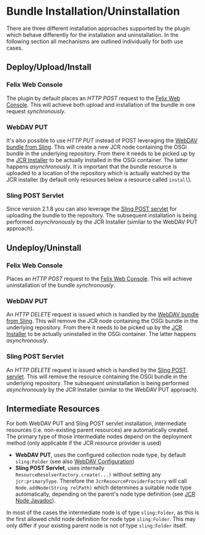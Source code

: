 # Bundle Installation/Uninstallation

There are three different installation approaches supported by the plugin which behave differently for the installation and uninstallation. In the following section all mechanisms are outlined individually for both use cases.

<!-- MACRO{toc} -->

## Deploy/Upload/Install

### Felix Web Console

The plugin by default places an *HTTP POST* request to the [Felix Web Console](https://felix.apache.org/documentation/subprojects/apache-felix-web-console/web-console-restful-api.html#post-requests). This will achieve both upload and installation of the bundle in one request *synchronously*.

### WebDAV PUT

It's also possible to use *HTTP PUT* instead of POST leveraging the [WebDAV bundle from Sling](https://sling.apache.org/documentation/development/repository-based-development.html). This will create a new JCR node containing the OSGi bundle in the underlying repository.
From there it needs to be picked up by the [JCR Installer](https://sling.apache.org/documentation/bundles/jcr-installer-provider.html) to be actually installed in the OSGi container. The latter happens *asynchronously*. It is important that the bundle resource is uploaded to a location of the repository which is actually watched by the JCR installer (by default only resources below a resource called `install`).

### Sling POST Servlet

Since version 2.1.8 you can also leverage the [Sling POST servlet](https://sling.apache.org/documentation/bundles/manipulating-content-the-slingpostservlet-servlets-post.html) for uploading the bundle to the repository. The subsequent installation is being performed *asynchronously* by the JCR Installer (similar to the WebDAV PUT approach).

## Undeploy/Uninstall

### Felix Web Console

Places an *HTTP POST* request to the [Felix Web Console](https://felix.apache.org/documentation/subprojects/apache-felix-web-console/web-console-restful-api.html#post-requests). This will achieve 
uninstallation of the bundle *synchronously*.

### WebDAV PUT

An *HTTP DELETE* request is issued which is handled by the [WebDAV bundle from Sling](https://sling.apache.org/documentation/development/repository-based-development.html). This will remove the JCR node containing the OSGi bundle in the underlying repository.
From there it needs to be picked up by the [JCR Installer](https://sling.apache.org/documentation/bundles/jcr-installer-provider.html) to be actually uninstalled in the OSGi container. The latter happens *asynchronously*.

### Sling POST Servlet

An *HTTP DELETE* request is issued which is handled by the [Sling POST servlet](https://sling.apache.org/documentation/bundles/manipulating-content-the-slingpostservlet-servlets-post.html). This will remove the resource containing the OSGi bundle in the underlying repository. The subsequent uninstallation is being performed *asynchronously* by the JCR Installer (similar to the WebDAV PUT approach).

## Intermediate Resources

For both WebDAV PUT and Sling POST servlet installation, intermediate resources (i.e. non-existing parent resources) 
are automatically created. The primary type of those intermediate nodes depend on the deployment method (only applicable if the JCR resource provider is used)

- **WebDAV PUT**, uses the configured collection node type, by default `sling:Folder` (see also [WebDAV Configuration](https://sling.apache.org/documentation/development/repository-based-development.html))
- **Sling POST Servlet**, uses internally `ResourceResolverFactory.create(...)` without setting any `jcr:primaryType`. Therefore the `JcrResourceProviderFactory` will call `Node.addNode(String relPath)` which determines a suitable 
node type automatically, depending on the parent's node type definition (see [JCR Node Javadoc](https://s.apache.org/jcr-2.0-javadoc/javax/jcr/Node.html#addNode(java.lang.String))).

In most of the cases the intermediate node is of type  `sling:Folder`, as this is the first allowed child node definition for node type `sling:Folder`. This may only differ if your existing parent node is not of type `sling:Folder` itself.
